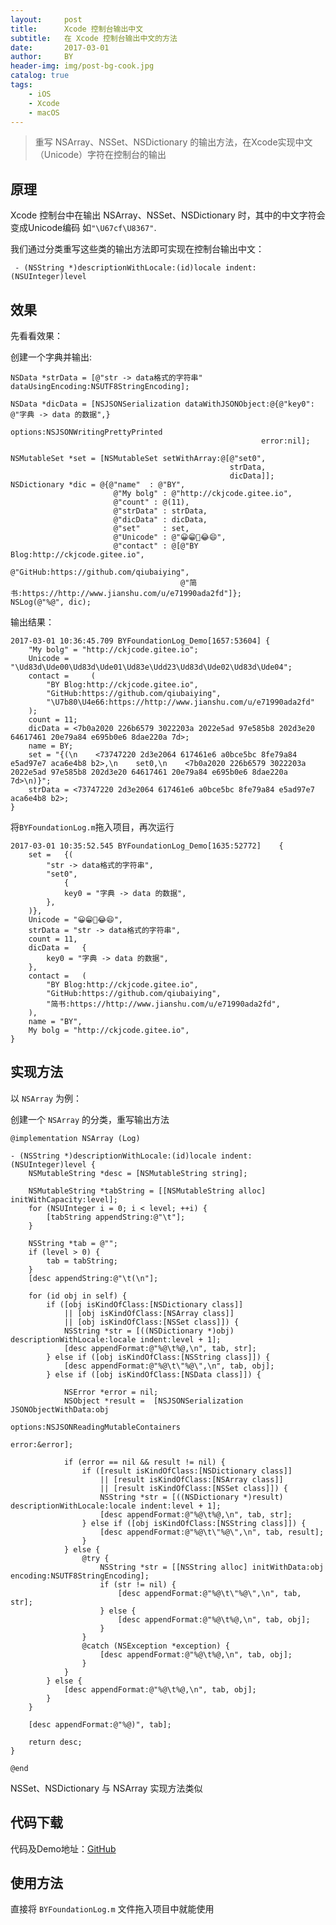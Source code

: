 ```yaml
---
layout:     post
title:      Xcode 控制台输出中文
subtitle:   在 Xcode 控制台输出中文的方法
date:       2017-03-01
author:     BY
header-img: img/post-bg-cook.jpg
catalog: true
tags:
    - iOS
    - Xcode
    - macOS
---
```


> 重写 NSArray、NSSet、NSDictionary 的输出方法，在Xcode实现中文（Unicode）字符在控制台的输出

## 原理
 Xcode 控制台中在输出 NSArray、NSSet、NSDictionary 时，其中的中文字符会变成Unicode编码 如`"\U67cf\U8367"`.
 
我们通过分类重写这些类的输出方法即可实现在控制台输出中文：
 
	 - (NSString *)descriptionWithLocale:(id)locale indent:(NSUInteger)level

## 效果
先看看效果：

创建一个字典并输出:

    NSData *strData = [@"str -> data格式的字符串" dataUsingEncoding:NSUTF8StringEncoding];
    
    NSData *dicData = [NSJSONSerialization dataWithJSONObject:@{@"key0": @"字典 -> data 的数据",}
                                                          options:NSJSONWritingPrettyPrinted
                                                            error:nil];
    
    NSMutableSet *set = [NSMutableSet setWithArray:@[@"set0",
                                                     strData,
                                                     dicData]];
    NSDictionary *dic = @{@"name"  : @"BY",
                           @"My bolg" : @"http://ckjcode.gitee.io",
                           @"count" : @(11),
                           @"strData" : strData,
                           @"dicData" : dicData,
                           @"set"     : set,
                           @"Unicode" : @"😀😁🤣😂😄",
                           @"contact" : @[@"BY Blog:http://ckjcode.gitee.io",
                                          @"GitHub:https://github.com/qiubaiying",
                                          @"简书:https://http://www.jianshu.com/u/e71990ada2fd"]};
    NSLog(@"%@", dic);
   
输出结果：
	
	2017-03-01 10:36:45.709 BYFoundationLog_Demo[1657:53604] {
	    "My bolg" = "http://ckjcode.gitee.io";
	    Unicode = "\Ud83d\Ude00\Ud83d\Ude01\Ud83e\Udd23\Ud83d\Ude02\Ud83d\Ude04";
	    contact =     (
	        "BY Blog:http://ckjcode.gitee.io",
	        "GitHub:https://github.com/qiubaiying",
	        "\U7b80\U4e66:https://http://www.jianshu.com/u/e71990ada2fd"
	    );
	    count = 11;
	    dicData = <7b0a2020 226b6579 3022203a 2022e5ad 97e585b8 202d3e20 64617461 20e79a84 e695b0e6 8dae220a 7d>;
	    name = BY;
	    set = "{(\n    <73747220 2d3e2064 617461e6 a0bce5bc 8fe79a84 e5ad97e7 aca6e4b8 b2>,\n    set0,\n    <7b0a2020 226b6579 3022203a 2022e5ad 97e585b8 202d3e20 64617461 20e79a84 e695b0e6 8dae220a 7d>\n)}";
	    strData = <73747220 2d3e2064 617461e6 a0bce5bc 8fe79a84 e5ad97e7 aca6e4b8 b2>;
	}
	
将`BYFoundationLog.m`拖入项目，再次运行

	2017-03-01 10:35:52.545 BYFoundationLog_Demo[1635:52772] 	{
		set = 	{(
			"str -> data格式的字符串",
			"set0",
				{
				key0 = "字典 -> data 的数据",
			},
		)},
		Unicode = "😀😁🤣😂😄",
		strData = "str -> data格式的字符串",
		count = 11,
		dicData = 	{
			key0 = "字典 -> data 的数据",
		},
		contact = 	(
			"BY Blog:http://ckjcode.gitee.io",
			"GitHub:https://github.com/qiubaiying",
			"简书:https://http://www.jianshu.com/u/e71990ada2fd",
		),
		name = "BY",
		My bolg = "http://ckjcode.gitee.io",
	}


## 实现方法

以 `NSArray` 为例：

创建一个 `NSArray` 的分类，重写输出方法

```
@implementation NSArray (Log)

- (NSString *)descriptionWithLocale:(id)locale indent:(NSUInteger)level {
    NSMutableString *desc = [NSMutableString string];
    
    NSMutableString *tabString = [[NSMutableString alloc] initWithCapacity:level];
    for (NSUInteger i = 0; i < level; ++i) {
        [tabString appendString:@"\t"];
    }
    
    NSString *tab = @"";
    if (level > 0) {
        tab = tabString;
    }
    [desc appendString:@"\t(\n"];
    
    for (id obj in self) {
        if ([obj isKindOfClass:[NSDictionary class]]
            || [obj isKindOfClass:[NSArray class]]
            || [obj isKindOfClass:[NSSet class]]) {
            NSString *str = [((NSDictionary *)obj) descriptionWithLocale:locale indent:level + 1];
            [desc appendFormat:@"%@\t%@,\n", tab, str];
        } else if ([obj isKindOfClass:[NSString class]]) {
            [desc appendFormat:@"%@\t\"%@\",\n", tab, obj];
        } else if ([obj isKindOfClass:[NSData class]]) {
            
            NSError *error = nil;
            NSObject *result =  [NSJSONSerialization JSONObjectWithData:obj
                                                                options:NSJSONReadingMutableContainers
                                                                  error:&error];
            
            if (error == nil && result != nil) {
                if ([result isKindOfClass:[NSDictionary class]]
                    || [result isKindOfClass:[NSArray class]]
                    || [result isKindOfClass:[NSSet class]]) {
                    NSString *str = [((NSDictionary *)result) descriptionWithLocale:locale indent:level + 1];
                    [desc appendFormat:@"%@\t%@,\n", tab, str];
                } else if ([obj isKindOfClass:[NSString class]]) {
                    [desc appendFormat:@"%@\t\"%@\",\n", tab, result];
                }
            } else {
                @try {
                    NSString *str = [[NSString alloc] initWithData:obj encoding:NSUTF8StringEncoding];
                    if (str != nil) {
                        [desc appendFormat:@"%@\t\"%@\",\n", tab, str];
                    } else {
                        [desc appendFormat:@"%@\t%@,\n", tab, obj];
                    }
                }
                @catch (NSException *exception) {
                    [desc appendFormat:@"%@\t%@,\n", tab, obj];
                }
            }
        } else {
            [desc appendFormat:@"%@\t%@,\n", tab, obj];
        }
    }
    
    [desc appendFormat:@"%@)", tab];
    
    return desc;
}

@end

```

NSSet、NSDictionary 与 NSArray 实现方法类似

## 代码下载

代码及Demo地址：[GitHub](https://github.com/qiubaiying/BYFoundationLog)

## 使用方法

直接将 `BYFoundationLog.m` 文件拖入项目中就能使用


